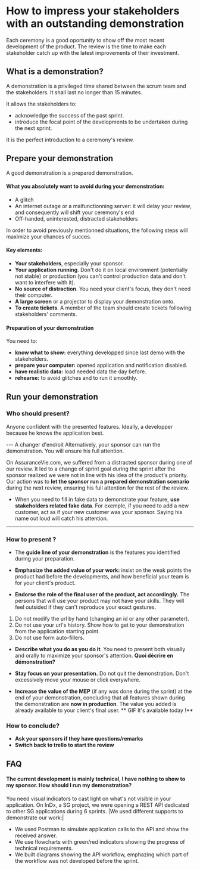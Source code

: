 # How to impress your stakeholders with an outstanding demonstration

Each ceremony is a good oportunity to show off the most recent development of the product. The review is the time to make each stakeholder catch up with the latest improvements of their investment.

## What is a demonstration?

A demonstration is a privileged time shared between the scrum team and the stakeholders. It shall last no longer than 15 minutes.

It allows the stakeholders to:
* acknowledge the success of the past sprint.
* introduce the focal point of the developments to be undertaken during the next sprint. 

It is the perfect introduction to a ceremony's review.

## Prepare your demonstration

A good demonstration is a prepared demonstration.

#### What you absolutely want to avoid during your demonstration:
* A glitch
* An internet outage or a malfunctionning server: it will delay your review, and consequently will shift your ceremony's end
* Off-handed, uninterested, distracted stakeholders

In order to avoid previously mentionned situations, the following steps will maximize your chances of succes.

#### Key elements:
* **Your stakeholders**, especially your sponsor.
* **Your application running**. Don't do it on local environment (potentially not stable) or production (you can't control production data and don't want to interfere with it).
* **No source of distraction**. You need your client's focus, they don't need their computer.
* **A large screen** or a projector to display your demonstration onto.
* **To create tickets**. A member of the team should create tickets following stakeholders' comments.

#### Preparation of your demonstration

You need to:

* **know what to show:** everything developped since last demo with the stakeholders.
* **prepare your computer:** opened application and notification disabled.
* **have realistic data:** load needed data the day before.
* **rehearse:** to avoid glitches and to run it smoothly.

## Run your demonstration

### Who should present?

Anyone confident with the presented features. Ideally, a developper because he knows the application best.

--- A changer d'endroit
Alternatively, your sponsor can run the demonstration. You will ensure his full attention.

On AssuranceVie.com, we suffered from a distracted sponsor during one of our review. It led to a change of sprint goal during the sprint after the sponsor realized we were not in line with his idea of the product's priority.
Our action was to **let the sponsor run a prepared demonstration scenario** during the next review, ensuring his full attention for the rest of the review.


* When you need to fill in fake data to demonstrate your feature, **use stakeholders related fake data**. For exemple, if you need to add a new customer, act as if your new customer was your sponsor. Saying his name out loud will catch his attention.
----

### How to present ?

* The **guide line of your demonstration** is the features you identified during your preparation. 

* **Emphasize the added value of your work:** insist on the weak points the product had before the developments, and how beneficial your team is for your client's product.

* **Endorse the role of the final user of the product, act accordingly.** The persons that will use your product may not have your skills. They will feel outsided if they can't reproduce your exact gestures.

1. Do not modify the url by hand (changing an id or any other parameter).
2. Do not use your url's history. Show how to get to your demonstration from the application starting point.
3. Do not use form auto-fillers.

* **Describe what you do as you do it**. You need to present both visually and orally to maximize your sponsor's attention. **Quoi décrire en démonstration?**

* **Stay focus on your presentation.** Do not quit the demonstration. Don't excessively move your mouse or click everywhere. 

* **Increase the value of the MEP** (if any was done during the sprint) at the end of your demonstration, concluding that all features shown during the demonstration are **now in production**. The value you added is already available to your client's final user.
** GIF It's available today !**

### How to conclude?

* **Ask your sponsors if they have questions/remarks**
* **Switch back to trello to start the review**

## FAQ

#### The current development is mainly technical, I have nothing to show to my sponsor. How should I run my demonstration?

You need visual indicators to cast light on what's not visible in your application.
On InDx, a SG project, we were opening a REST API dedicated to other SG applications during 6 sprints. |We used different supports to demonstrate our work:|
* We used Postman to simulate application calls to the API and show the received answer.
* We use flowcharts with green/red indicators showing the progress of technical requirements.
* We built diagrams showing the API workflow, emphazing which part of the workflow was not developed before the sprint.
